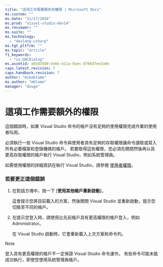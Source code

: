 ```yaml
---
title: "這項工作需要額外的權限 | Microsoft Docs"
ms.custom: ""
ms.date: "11/17/2016"
ms.prod: "visual-studio-dev14"
ms.reviewer: ""
ms.suite: ""
ms.technology: 
  - "devlang-csharp"
ms.tgt_pltfrm: ""
ms.topic: "article"
f1_keywords: 
  - "vs.UACDialog"
ms.assetid: a03d3509-5e6e-411a-9aec-0766d7ee3a0e
caps.latest.revision: 7
caps.handback.revision: 7
author: "mikeblome"
ms.author: "mblome"
manager: "douge"
---
```

# 這項工作需要額外的權限
這個錯誤時，如果 Visual Studio 命令的帳戶沒有足夠的使用權限完成作業的使用者叫用。  
  
 必須執行一些 Visual Studio 命令與使用者具有足夠的存取權限讓命令讀取或寫入所有必要檔案和登錄機碼的帳戶。  若要取得這些權限，您必須先關閉然後再以具更高存取權限的帳戶執行 Visual Studio，例如系統管理員。  
  
 如需使用權限的詳細資訊在執行 Visual Studio，請參閱 [使用者權限](../ide/user-permissions-and-visual-studio.md)。  
  
### 若要更正這個錯誤  
  
1.  在對話方塊中，按一下 \[**使用其他帳戶重新啟動**\]。  
  
     這會提示您將目前載入的方案，然後關閉 Visual Studio 並重新啟動，提示您切換至不同的帳戶。  
  
2.  在提示您登入時，請使用比先前帳戶具有更高權限的帳戶登入，例如 Administrator。  
  
     在 Visual Studio 啟動時，它會重新載入上次方案和命令列。  
  
> [!NOTE]
>  登入具有更高權限的帳戶不一定保證 Visual Studio 命令運作。  有些命令可能未能成功執行，即使您使用系統管理員帳戶。